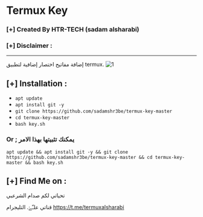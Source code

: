 # Termux Key
### [+] Created By HTR-TECH (sadam alsharabi)
### [+] Disclaimer :
***
إضافة مفاتيح اختصار إضافية لتطبيق termux.
<img src="https://i.ibb.co/MVRyVpp/Termux-Key.jpg" alt="1" border="0">

## [+] Installation :

* ```apt update```
* ```apt install git -y```
* ```git clone https://github.com/sadamshr3be/termux-key-master```
* ```cd termux-key-master```
* ```bash key.sh```

### Or ; يمكنك تثبيتها بهذا الامر
```
apt update && apt install git -y && git clone https://github.com/sadamshr3be/termux-key-master && cd termux-key-master && bash key.sh
```

## [+] Find Me on :
تحياتي لكم صدام الشرعبي

قناتي علـّۓ. التليجرام
https://t.me/termuxalsharabi
